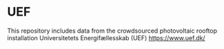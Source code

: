 # UEF
This repository includes data from the crowdsourced photovoltaic rooftop installation Universitetets Energifællesskab (UEF) https://www.uef.dk/
